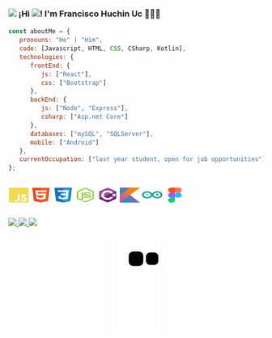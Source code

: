 ### <img src="https://media.giphy.com/media/VgCDAzcKvsR6OM0uWg/giphy.gif" width="50"> ¡Hi <img src="https://raw.githubusercontent.com/MartinHeinz/MartinHeinz/master/wave.gif" width="30px">! I'm Francisco Huchin Uc 👨🏻‍💻

```javascript
const aboutMe = {
   pronouns: "He" | "Him",
   code: [Javascript, HTML, CSS, CSharp, Kotlin],
   technologies: {
      frontEnd: {
         js: ["React"],
         css: ["Bootstrap"]
      },
      backEnd: {
         js: ["Node", "Express"],
         csharp: ["Asp.net Core"]
      },
      databases: ["mySQL", "SQLServer"],
      mobile: ["Android"]
   },
   currentOccupation: ["last year student, open for job opportunities"]
};
```
  
<div style="display: inline_block"><br>
  <img align="center" alt="Js"     height="30" width="40" src="https://raw.githubusercontent.com/devicons/devicon/master/icons/javascript/javascript-plain.svg">
  <img align="center" alt="HTML"   height="30" width="40" src="https://raw.githubusercontent.com/devicons/devicon/master/icons/html5/html5-original.svg">
  <img align="center" alt="CSS"    height="30" width="40" src="https://raw.githubusercontent.com/devicons/devicon/master/icons/css3/css3-original.svg">
  <img align="center" alt="NodeJS" height="30" width="40" src="https://raw.githubusercontent.com/devicons/devicon/master/icons/nodejs/nodejs-original.svg">
  <img align="center" alt="Csharp" height="30" width="40" src="https://raw.githubusercontent.com/devicons/devicon/master/icons/csharp/csharp-original.svg">
  <img align="center" alt="Kotlin" height="30" width="40" src="https://raw.githubusercontent.com/devicons/devicon/master/icons/kotlin/kotlin-original.svg">
  <img align="center" alt="Arduino"height="30" width="40" src="https://raw.githubusercontent.com/devicons/devicon/master/icons/arduino/arduino-original.svg">
  <img align="center" alt="Figma"  height="30" width="40" src="https://raw.githubusercontent.com/devicons/devicon/master/icons/figma/figma-original.svg">
</div>
  
  ##
 
<div> 
  <a href="https://twitter.com/Francisco_twtt" target="_blank">
    <img src="https://img.shields.io/badge/Twitter-1DA1F2?style=for-the-badge&logo=twitter&logoColor=white" target="_blank">
  </a>
  <a href="https://instagram.com/francisco_huchin" target="_blank">
    <img src="https://img.shields.io/badge/-Instagram-%23E4405F?style=for-the-badge&logo=instagram&logoColor=white" target="_blank">
  </a>
  <a href = "mailto:huchin.uc.francisco@gmail.com">
    <img src="https://img.shields.io/badge/-Gmail-%23333?style=for-the-badge&logo=gmail&logoColor=white" target="_blank">
  </a>
</div>
  
<div align="center">
  
  ![Snake animation](https://github.com/rafaballerini/rafaballerini/blob/output/github-contribution-grid-snake.svg)
  
</div>
